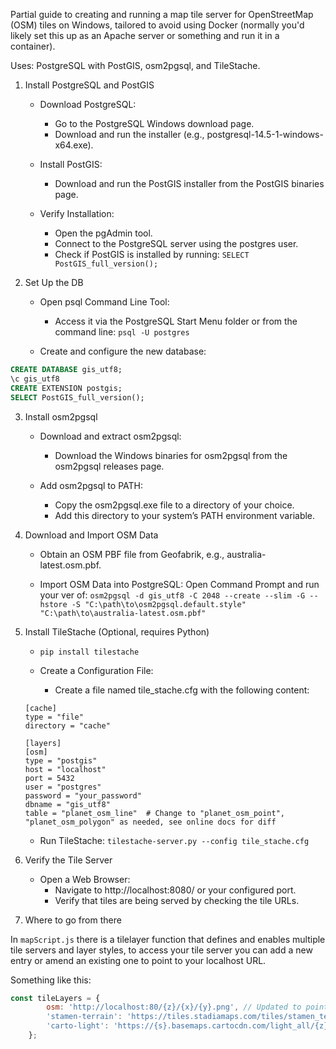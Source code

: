 Partial guide to creating and running a map tile server for OpenStreetMap (OSM) tiles on Windows, tailored to avoid using Docker (normally you'd likely set this up as an Apache server or something and run it in a container).

Uses: PostgreSQL with PostGIS, osm2pgsql, and TileStache.

1. Install PostgreSQL and PostGIS

    - Download PostgreSQL:
        - Go to the PostgreSQL Windows download page.
        - Download and run the installer (e.g., postgresql-14.5-1-windows-x64.exe).
        
    - Install PostGIS:
        - Download and run the PostGIS installer from the PostGIS binaries page.

    - Verify Installation:
        - Open the pgAdmin tool.
        - Connect to the PostgreSQL server using the postgres user.
        - Check if PostGIS is installed by running: `SELECT PostGIS_full_version();`

2. Set Up the DB

    - Open psql Command Line Tool:
        - Access it via the PostgreSQL Start Menu folder or from the command line:  `psql -U postgres`

    - Create and configure the new database:
```sql
CREATE DATABASE gis_utf8;
\c gis_utf8
CREATE EXTENSION postgis;
SELECT PostGIS_full_version();
```

3. Install osm2pgsql

    - Download and extract osm2pgsql:
        - Download the Windows binaries for osm2pgsql from the osm2pgsql releases page.

    - Add osm2pgsql to PATH:
        - Copy the osm2pgsql.exe file to a directory of your choice.
        - Add this directory to your system’s PATH environment variable.

4. Download and Import OSM Data

    - Obtain an OSM PBF file from Geofabrik, e.g., australia-latest.osm.pbf.

    - Import OSM Data into PostgreSQL:
        Open Command Prompt and run your ver of: `osm2pgsql -d gis_utf8 -C 2048 --create --slim -G --hstore -S "C:\path\to\osm2pgsql.default.style" "C:\path\to\australia-latest.osm.pbf"`

5. Install TileStache (Optional, requires Python)

    - `pip install tilestache`

    - Create a Configuration File:
        - Create a file named tile_stache.cfg with the following content:
    ```
    [cache]
    type = "file"
    directory = "cache"

    [layers]
    [osm]
    type = "postgis"
    host = "localhost"
    port = 5432
    user = "postgres"
    password = "your_password"
    dbname = "gis_utf8"
    table = "planet_osm_line"  # Change to "planet_osm_point", "planet_osm_polygon" as needed, see online docs for diff
    ```

    - Run TileStache: `tilestache-server.py --config tile_stache.cfg`

6. Verify the Tile Server

    - Open a Web Browser:
        - Navigate to http://localhost:8080/ or your configured port.
        - Verify that tiles are being served by checking the tile URLs.
        
7. Where to go from there

In `mapScript.js` there is a tilelayer function that defines and enables multiple tile servers and layer styles, to access your tile server you can add a new entry or amend an existing one to point to your localhost URL.

Something like this:

```js
const tileLayers = {
        osm: 'http://localhost:80/{z}/{x}/{y}.png', // Updated to point to local tile server
        'stamen-terrain': 'https://tiles.stadiamaps.com/tiles/stamen_terrain/{z}/{x}/{y}{r}.png?api_key=5a677b5d-7b56-450a-b358-2d5a5a8af829',
        'carto-light': 'https://{s}.basemaps.cartocdn.com/light_all/{z}/{x}/{y}{r}.png'
    };
```
